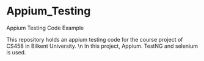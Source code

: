 # Appium_Testing
Appium Testing Code Example

This repository holds an appium testing code for the course project of CS458 in Bilkent University. \n
In this project, Appium. TestNG and selenium is used. 
